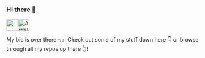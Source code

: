 ### Hi there 👋

<img src="https://forthebadge.com/images/badges/reading-6th-grade-level.svg" height="30"><a href="https://dev.to/pkrll"><img src="https://d2fltix0v2e0sb.cloudfront.net/dev-badge.svg" alt="Ardalan's DEV Profile" height="30" width="30"></a>

My bio is over there 👈. Check out some of my stuff down here 👇 or browse through all my repos up there 👆!

<!--
**pkrll/pkrll** is a ✨ _special_ ✨ repository because its `README.md` (this file) appears on your GitHub profile.

Here are some ideas to get you started:

- 🔭 I’m currently working on ...
- 🌱 I’m currently learning ...
- 👯 I’m looking to collaborate on ...
- 🤔 I’m looking for help with ...
- 💬 Ask me about ...
- 📫 How to reach me: ...
- 😄 Pronouns: ...
- ⚡ Fun fact: ...
-->
